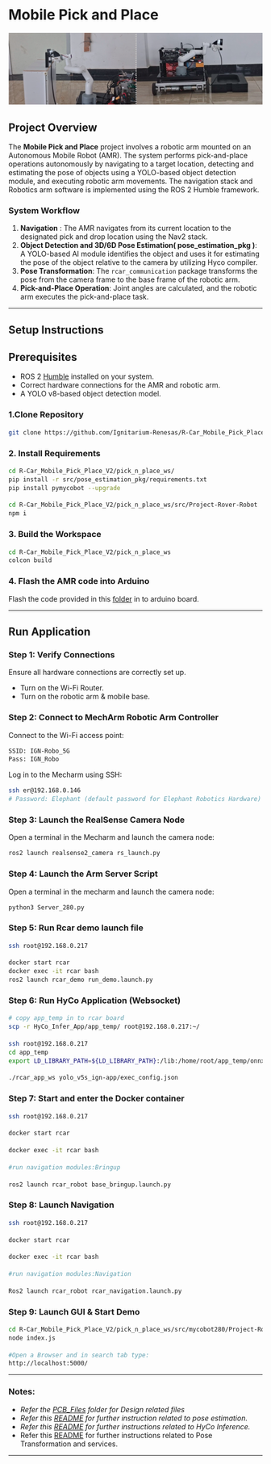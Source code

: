 # Mobile Pick and Place
![RCAR Images](./images/rcar.png)
## Project Overview
The **Mobile Pick and Place** project involves a robotic arm mounted on an Autonomous Mobile Robot (AMR). The system performs pick-and-place operations autonomously by navigating to a target location, detecting and estimating the pose of objects using a YOLO-based object detection module, and executing robotic arm movements. The navigation stack and Robotics arm software is implemented using the ROS 2 Humble framework.
 
### System Workflow
1. **Navigation** : The AMR navigates from its current location to the designated pick and drop location using the Nav2 stack.
2. **Object Detection and 3D/6D Pose Estimation( pose_estimation_pkg )**: A YOLO-based AI module identifies the object and uses it for estimating the pose of the object relative to the camera by utilizing Hyco compiler. 
3. **Pose Transformation**: The `rcar_communication` package transforms the pose from the camera frame to the base frame of the robotic arm. 
4. **Pick-and-Place Operation**: Joint angles are calculated, and the robotic arm executes the pick-and-place task.
 
---
## Setup Instructions

## Prerequisites
- ROS 2 [Humble](https://docs.ros.org/en/humble/Installation/Ubuntu-Install-Debs.html) installed on your system.
- Correct hardware connections for the AMR and robotic arm.
- A YOLO v8-based object detection model.

### 1.Clone Repository
```sh
git clone https://github.com/Ignitarium-Renesas/R-Car_Mobile_Pick_Place_V2.git
```
### 2. Install Requirements
```sh
cd R-Car_Mobile_Pick_Place_V2/pick_n_place_ws/
pip install -r src/pose_estimation_pkg/requirements.txt 
pip install pymycobot --upgrade 

cd R-Car_Mobile_Pick_Place_V2/pick_n_place_ws/src/Project-Rover-Robot
npm i 
```
### 3. Build the Workspace
```sh
cd R-Car_Mobile_Pick_Place_V2/pick_n_place_ws
colcon build
```
### 4. Flash the AMR code into Arduino
Flash the code provided in this [folder](./Easy_mech_base_firmware/arduino_code_for_AMR_IMU.ino) in to arduino board. 
***
## Run Application

### Step 1: Verify Connections
Ensure all hardware connections are correctly set up.

- Turn on the Wi-Fi Router.
- Turn on the robotic arm & mobile base.

### Step 2: Connect to MechArm Robotic Arm Controller

Connect to the Wi-Fi access point:
```sh
SSID: IGN-Robo_5G
Pass: IGN_Robo  
```
Log in to the Mecharm using SSH:
```sh
ssh er@192.168.0.146
# Password: Elephant (default password for Elephant Robotics Hardware)
```
### Step 3: Launch the RealSense Camera Node
Open a terminal in the Mecharm and launch the camera node:
```sh
ros2 launch realsense2_camera rs_launch.py
```
### Step 4: Launch the Arm Server Script
Open a terminal in the mecharm and launch the camera node:
```sh
python3 Server_280.py
```
### Step 5: Run Rcar demo launch file
```bash
ssh root@192.168.0.217

docker start rcar
docker exec -it rcar bash
ros2 launch rcar_demo run_demo.launch.py
```
### Step 6: Run HyCo Application (Websocket)
```bash
# copy app_temp in to rcar board
scp -r HyCo_Infer_App/app_temp/ root@192.168.0.217:~/

ssh root@192.168.0.217
cd app_temp
export LD_LIBRARY_PATH=${LD_LIBRARY_PATH}:/lib:/home/root/app_temp/onnxruntime-linux-aarch64-1.17.1/lib:/home/root/app_temp

./rcar_app_ws yolo_v5s_ign-app/exec_config.json
```
### Step 7: Start and enter the Docker container

```bash
ssh root@192.168.0.217 

docker start rcar 

docker exec -it rcar bash 

#run navigation modules:Bringup 

ros2 launch rcar_robot base_bringup.launch.py 
```
### Step 8: Launch Navigation
```bash
ssh root@192.168.0.217 

docker start rcar 

docker exec -it rcar bash 

#run navigation modules:Navigation 

Ros2 launch rcar_robot rcar_navigation.launch.py 
```

### Step 9: Launch GUI & Start Demo
```bash
cd R-Car_Mobile_Pick_Place_V2/pick_n_place_ws/src/mycobot280/Project-Rover-Robot/ 
node index.js 
 
#Open a Browser and in search tab type: 
http://localhost:5000/ 
```
***

### Notes:
- *Refer the [PCB_Files](./PCB_Files/) folder for Design related files*
- *Refer this [README](./pick_n_place_ws/src/pose_estimation_pkg/README.md) for further instruction related to pose estimation.*
- *Refer this [README](./HyCo_Infer_App/README.md) for further instructions related to HyCo Inference.*
- Refer this [README](./pick_n_place_ws/src/rcar_communication/README.md) for further instructions related to Pose Transformation and services.
****